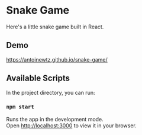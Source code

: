 # Snake Game

Here's a little snake game built in React.

## Demo

https://antoinewtz.github.io/snake-game/

## Available Scripts

In the project directory, you can run:

### `npm start`

Runs the app in the development mode.\
Open [http://localhost:3000](http://localhost:3000) to view it in your browser.
